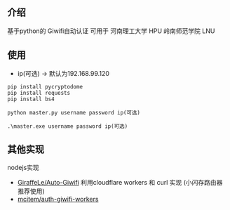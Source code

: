 ## 介绍
基于python的 Giwifi自动认证
    可用于 河南理工大学 HPU
          岭南师范学院 LNU


## 使用
- ip(可选) -> 默认为192.168.99.120


```
pip install pycryptodome
pip install requests
pip install bs4
```

```
python master.py username password ip(可选)
```

```
.\master.exe username password ip(可选)
```

## 其他实现

nodejs实现
- [GiraffeLe/Auto-Giwifi](https://github.com/GiraffeLe/Auto-Giwifi)
利用cloudflare workers 和 curl 实现 (小闪存路由器推荐使用)
- [mcitem/auth-giwifi-workers](https://github.com/mcitem/auth-giwifi-workers)
